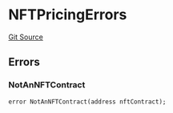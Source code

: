 # NFTPricingErrors
[Git Source](https://github.com/thrackle-io/forte-rules-engine/blob/82c852aae835019a12c3223cb7eabe7f59f19e1a/src/common/IErrors.sol)


## Errors
### NotAnNFTContract

```solidity
error NotAnNFTContract(address nftContract);
```

